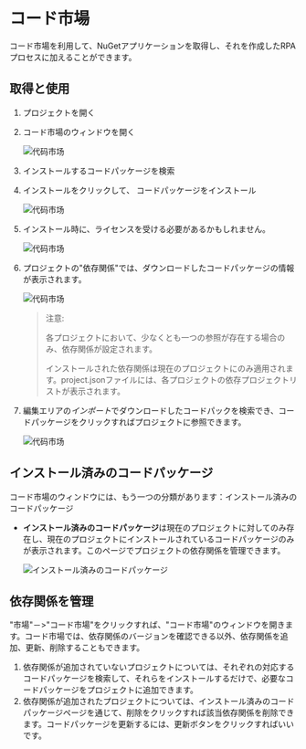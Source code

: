 # コード市場
コード市場を利用して、NuGetアプリケーションを取得し、それを作成したRPAプロセスに加えることができます。

## 取得と使用

1. プロジェクトを開く
2. コード市場のウィンドウを開く

   ![代码市场](https://docimages.blob.core.chinacloudapi.cn/images/Studio/Market/codemarket20201214.png)  

3. インストールするコードパッケージを検索

4. インストールをクリックして、 コードパッケージをインストール

    ![代码市场](https://docimages.blob.core.chinacloudapi.cn/images/Studio/Market/installcode20201214.png)

5. インストール時に、ライセンスを受ける必要があるかもしれません。

    ![代码市场](https://docimages.blob.core.chinacloudapi.cn/images/Studio/Market/CM-3.png)

6. プロジェクトの"依存関係"では、ダウンロードしたコードパッケージの情報が表示されます。

    ![代码市场](https://docimages.blob.core.chinacloudapi.cn/images/Studio/Market/CM-4.PNG)

    > 注意:
    >
    > 各プロジェクトにおいて、少なくとも一つの参照が存在する場合のみ、依存関係が設定されます。
    >
    > インストールされた依存関係は現在のプロジェクトにのみ適用されます。project.jsonファイルには、各プロジェクトの依存プロジェクトリストが表示されます。

7. 編集エリアの*インポート*でダウンロードしたコードパックを検索でき、コードパッケージをクリックすればプロジェクトに参照できます。

    ![代码市场](https://docimages.blob.core.chinacloudapi.cn/images/Studio/Market/CM-5.PNG)


## インストール済みのコードパッケージ

コード市場のウィンドウには、もう一つの分類があります：インストール済みのコードパッケージ

* **インストール済みのコードパッケージ**は現在のプロジェクトに対してのみ存在し、現在のプロジェクトにインストールされているコードパッケージのみが表示されます。このページでプロジェクトの依存関係を管理できます。

    ![インストール済みのコードパッケージ](https://docimages.blob.core.chinacloudapi.cn/images/Studio/Market/codemarketinstall20201019.png)

## 依存関係を管理

"市場"－>"コード市場"をクリックすれば、"コード市場"のウィンドウを開きます。コード市場では、依存関係のバージョンを確認できる以外、依存関係を追加、更新、削除することもできます。

1. 依存関係が追加されていないプロジェクトについては、それぞれの対応するコードパッケージを検索して、それらをインストールするだけで、必要なコードパッケージをプロジェクトに追加できます。
2. 依存関係が追加されたプロジェクトについては、インストール済みのコードパッケージページを通じて、削除をクリックすれば該当依存関係を削除できます。コードパッケージを更新するには、更新ボタンをクリックすればいいです。
